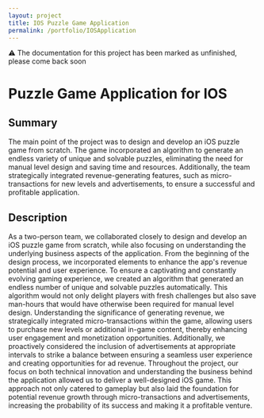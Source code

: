 ```yaml
---
layout: project
title: IOS Puzzle Game Application
permalink: /portfolio/IOSApplication
---
```


⚠️ The documentation for this project has been marked as unfinished, please come back soon

# Puzzle Game Application for IOS

## Summary

The main point of the project was to design and develop an iOS puzzle game from scratch. The game incorporated an algorithm to generate an endless variety of unique and solvable puzzles, eliminating the need for manual level design and saving time and resources. Additionally, the team strategically integrated revenue-generating features, such as micro-transactions for new levels and advertisements, to ensure a successful and profitable application.

## Description

As a two-person team, we collaborated closely to design and develop an iOS puzzle game from scratch, while also focusing on understanding the underlying business aspects of the application. From the beginning of the design process, we incorporated elements to enhance the app's revenue potential and user experience. To ensure a captivating and constantly evolving gaming experience, we created an algorithm that generated an endless number of unique and solvable puzzles automatically. This algorithm would not only delight players with fresh challenges but also save man-hours that would have otherwise been required for manual level design. Understanding the significance of generating revenue, we strategically integrated micro-transactions within the game, allowing users to purchase new levels or additional in-game content, thereby enhancing user engagement and monetization opportunities. Additionally, we proactively considered the inclusion of advertisements at appropriate intervals to strike a balance between ensuring a seamless user experience and creating opportunities for ad revenue. Throughout the project, our focus on both technical innovation and understanding the business behind the application allowed us to deliver a well-designed iOS game. This approach not only catered to gameplay but also laid the foundation for potential revenue growth through micro-transactions and advertisements, increasing the probability of its success and making it a profitable venture.